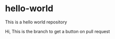 # hello-world
This is a hello world repository

Hi,
This is the branch to get a button on pull request
